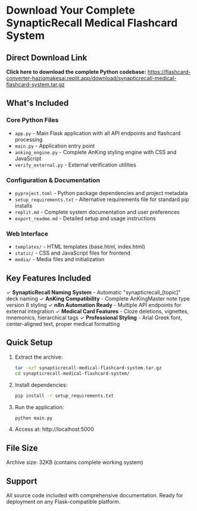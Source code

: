 # Download Your Complete SynapticRecall Medical Flashcard System

## Direct Download Link
**Click here to download the complete Python codebase:**
https://flashcard-converter-haziqmakesai.replit.app/download/synapticrecall-medical-flashcard-system.tar.gz

## What's Included

### Core Python Files
- `app.py` - Main Flask application with all API endpoints and flashcard processing
- `main.py` - Application entry point 
- `anking_engine.py` - Complete AnKing styling engine with CSS and JavaScript
- `verify_external.py` - External verification utilities

### Configuration & Documentation
- `pyproject.toml` - Python package dependencies and project metadata
- `setup_requirements.txt` - Alternative requirements file for standard pip installs
- `replit.md` - Complete system documentation and user preferences
- `export_readme.md` - Detailed setup and usage instructions

### Web Interface
- `templates/` - HTML templates (base.html, index.html)
- `static/` - CSS and JavaScript files for frontend
- `media/` - Media files and initialization

## Key Features Included

✓ **SynapticRecall Naming System** - Automatic "synapticrecall_[topic]" deck naming
✓ **AnKing Compatibility** - Complete AnKingMaster note type version 8 styling
✓ **n8n Automation Ready** - Multiple API endpoints for external integration
✓ **Medical Card Features** - Cloze deletions, vignettes, mnemonics, hierarchical tags
✓ **Professional Styling** - Arial Greek font, center-aligned text, proper medical formatting

## Quick Setup

1. Extract the archive:
   ```bash
   tar -xzf synapticrecall-medical-flashcard-system.tar.gz
   cd synapticrecall-medical-flashcard-system/
   ```

2. Install dependencies:
   ```bash
   pip install -r setup_requirements.txt
   ```

3. Run the application:
   ```bash
   python main.py
   ```

4. Access at: http://localhost:5000

## File Size
Archive size: 32KB (contains complete working system)

## Support
All source code included with comprehensive documentation. Ready for deployment on any Flask-compatible platform.